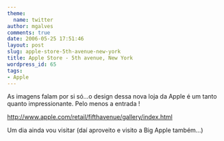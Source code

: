 ```yaml
---
theme:
  name: twitter
author: mgalves
comments: true
date: 2006-05-25 17:51:46
layout: post
slug: apple-store-5th-avenue-new-york
title: Apple Store - 5th avenue, New York
wordpress_id: 65
tags:
- Apple
---
```


As imagens falam por si só...o design dessa nova loja da Apple é um tanto quanto impressionante. Pelo menos a entrada !

[http://www.apple.com/retail/fifthavenue/gallery/index.html ](http://www.apple.com/retail/fifthavenue/gallery/index.html)

Um dia ainda vou visitar (daí aproveito e visito a Big Apple também...)
